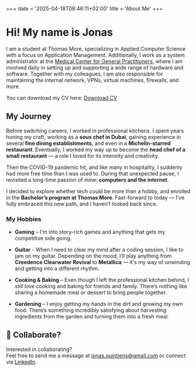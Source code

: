 +++
date = '2025-04-18T08:46:11+02:00'
title = 'About Me'
+++

# Hi! My name is Jonas

<p>I am a student at Thomas More, specializing in Applied Computer Science with a focus on Application Management. Additionally, I work as a system administrator at the <a href="https://mchinfo.be" target="_blank">Medical Center for General Practitioners</a>, where I am involved daily in setting up and supporting a wide range of hardware and software. Together with my colleagues, I am also responsible for maintaining the internal network, VPNs, virtual machines, firewalls, and more.</p>

<p>You can download my CV here: <a href="/files/CV_Jonas_Quintiens.pdf" target="_blank">Download CV</a></p>

## My Journey

Before switching careers, I worked in professional kitchens. I spent years honing my craft, working as a **sous chef in Dubai**, gaining experience in several **fine dining establishments**, and even in a **Michelin-starred restaurant**. Eventually, I worked my way up to become the **head chef of a small restaurant** — a role I loved for its intensity and creativity.

Then the COVID-19 pandemic hit, and like many in hospitality, I suddenly had more free time than I was used to. During that unexpected pause, I revisited a long-time passion of mine: **computers and the internet**.

I decided to explore whether tech could be more than a hobby, and enrolled in the **Bachelor’s program at Thomas More**. Fast-forward to today — I’ve fully embraced this new path, and I haven’t looked back since.

### My Hobbies
- **Gaming** – I'm into story-rich games and anything that gets my competitive side going.

- **Guitar** - When I need to clear my mind after a coding session, I like to jam on my guitar. Depending on the mood, I’ll play anything from **Creedence Clearwater Revival** to **Metallica** — it's my way of unwinding and getting into a different rhythm.

- **Cooking & Baking** – Even though I left the professional kitchen behind, I still love cooking and baking for friends and family. There’s nothing like sharing a homemade meal or dessert to bring people together.

- **Gardening** – I enjoy getting my hands in the dirt and growing my own food. There’s something incredibly satisfying about harvesting ingredients from the garden and turning them into a fresh meal.



## 🤝 Collaborate?

Interested in collaborating?  
Feel free to send me a message at [jonas.quintiens@gmail.com](mailto:jonas.quintiens@gmail.com) or connect via [LinkedIn](www.linkedin.com/in/jonas-quintiens-5838a01aa).
